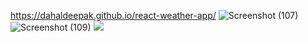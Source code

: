 https://dahaldeepak.github.io/react-weather-app/
![Screenshot (107)](https://user-images.githubusercontent.com/86339152/211134530-fb293faf-f4cf-4e72-88f8-5aa6f655de72.png)
![Screenshot (109)]()
<img src="https://user-images.githubusercontent.com/86339152/211134533-b09cf685-beb1-4a95-99fa-59122c67853f.png"/>

